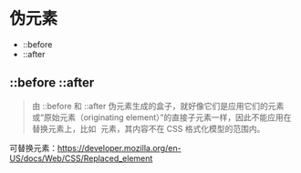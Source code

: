 # 伪元素

* ::before
* ::after

## ::before  ::after

> 由 ::before 和 ::after 伪元素生成的盒子，就好像它们是应用它们的元素或“原始元素（originating element）”的直接子元素一样，因此不能应用在替换元素上，比如 <img> 元素，其内容不在 CSS 格式化模型的范围内。

可替换元素：https://developer.mozilla.org/en-US/docs/Web/CSS/Replaced_element
